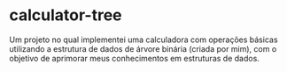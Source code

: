 # calculator-tree
 Um projeto no qual implementei uma calculadora com operações básicas utilizando a estrutura de dados de árvore binária (criada por mim), com o objetivo de aprimorar meus conhecimentos em estruturas de dados.
